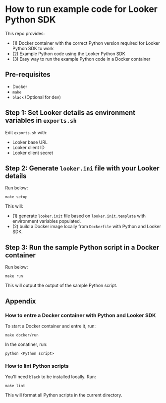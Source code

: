 # How to run example code for Looker Python SDK

This repo provides:
* (1) Docker container with the correct Python version required for Looker Python SDK to work
* (2) Example Python code using the Looker Python SDK
* (3) Easy way to run the example Python code in a Docker container

## Pre-requisites
- Docker
- `make`
- `black` (Optional for dev)

## Step 1: Set Looker details as environment variables in `exports.sh`

Edit `exports.sh` with:
- Looker base URL
- Looker client ID
- Looker client secret


## Step 2: Generate `looker.ini` file with your Looker details

Run below:
```
make setup
```

This will:
  * (1) generate `looker.init` file based on `looker.init.template` with environment variables populated.
  * (2) build a Docker image locally from `Dockerfile` with Python and Looker SDK.

## Step 3: Run the sample Python script in a Docker container

Run below:
```
make run
```

This will output the output of the sample Python script.

## Appendix

### How to entre a Docker container with Python and Looker SDK

To start a Docker container and entre it, run:

```
make docker/run
```

In the conatiner, run:

```
python <Python script>
```

### How to lint Python scripts

You'll need `black` to be installed locally. Run:

```
make lint
````

This will format all Python scripts in the current directory.


